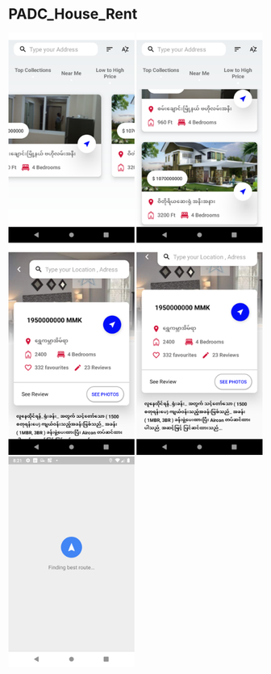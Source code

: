 # PADC_House_Rent

<img src="screenshots/Screenshot_1567821078.png" width="250" label="Horizontal View">
<img src="screenshots/Screenshot_1567821086.png" width="250">
<img src="screenshots/Screenshot_1567821092.png" width="250">
<img src="screenshots/Screenshot_1567821096.png" width="250">
<img src="screenshots/Screenshot_1567821104.png" width="250">

